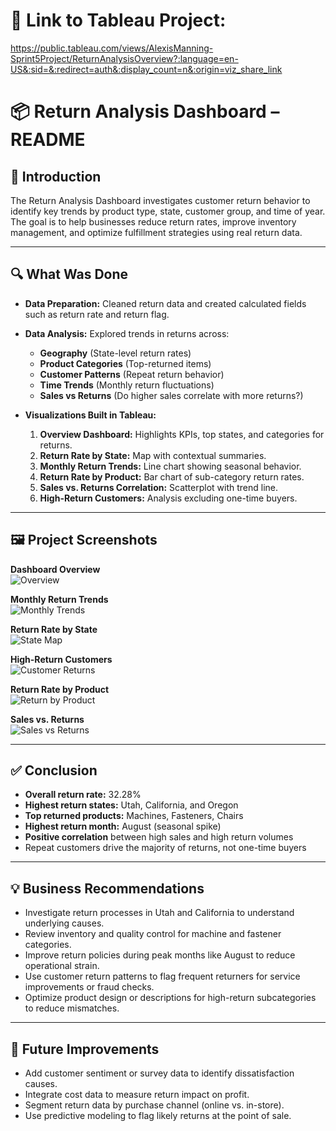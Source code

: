 # 🔗 Link to Tableau Project:
https://public.tableau.com/views/AlexisManning-Sprint5Project/ReturnAnalysisOverview?:language=en-US&:sid=&:redirect=auth&:display_count=n&:origin=viz_share_link


# 📦 Return Analysis Dashboard – README

## 🧭 Introduction

The Return Analysis Dashboard investigates customer return behavior to identify key trends by product type, state, customer group, and time of year. The goal is to help businesses reduce return rates, improve inventory management, and optimize fulfillment strategies using real return data.

---

## 🔍 What Was Done

- **Data Preparation:** Cleaned return data and created calculated fields such as return rate and return flag.
- **Data Analysis:** Explored trends in returns across:
  - **Geography** (State-level return rates)
  - **Product Categories** (Top-returned items)
  - **Customer Patterns** (Repeat return behavior)
  - **Time Trends** (Monthly return fluctuations)
  - **Sales vs Returns** (Do higher sales correlate with more returns?)

- **Visualizations Built in Tableau:**
  1. **Overview Dashboard:** Highlights KPIs, top states, and categories for returns.
  2. **Return Rate by State:** Map with contextual summaries.
  3. **Monthly Return Trends:** Line chart showing seasonal behavior.
  4. **Return Rate by Product:** Bar chart of sub-category return rates.
  5. **Sales vs. Returns Correlation:** Scatterplot with trend line.
  6. **High-Return Customers:** Analysis excluding one-time buyers.

---

## 🖼️ Project Screenshots

**Dashboard Overview**  
![Overview](Screenshot_2025-05-12_at_3.42.57_PM.png)

**Monthly Return Trends**  
![Monthly Trends](Screenshot_2025-05-12_at_3.43.06_PM.png)

**Return Rate by State**  
![State Map](Screenshot_2025-05-12_at_3.43.15_PM.png)

**High-Return Customers**  
![Customer Returns](Screenshot_2025-05-12_at_3.43.28_PM.png)

**Return Rate by Product**  
![Return by Product](Screenshot_2025-05-12_at_3.43.38_PM.png)

**Sales vs. Returns**  
![Sales vs Returns](Screenshot_2025-05-12_at_3.43.51_PM.png)

---

## ✅ Conclusion

- **Overall return rate:** 32.28%
- **Highest return states:** Utah, California, and Oregon
- **Top returned products:** Machines, Fasteners, Chairs
- **Highest return month:** August (seasonal spike)
- **Positive correlation** between high sales and high return volumes
- Repeat customers drive the majority of returns, not one-time buyers

---

## 💡 Business Recommendations

- Investigate return processes in Utah and California to understand underlying causes.
- Review inventory and quality control for machine and fastener categories.
- Improve return policies during peak months like August to reduce operational strain.
- Use customer return patterns to flag frequent returners for service improvements or fraud checks.
- Optimize product design or descriptions for high-return subcategories to reduce mismatches.

---

## 🔭 Future Improvements

- Add customer sentiment or survey data to identify dissatisfaction causes.
- Integrate cost data to measure return impact on profit.
- Segment return data by purchase channel (online vs. in-store).
- Use predictive modeling to flag likely returns at the point of sale.

